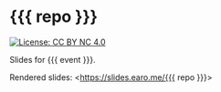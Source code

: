 # {{{ repo }}}

[![License: CC BY NC 4.0](https://img.shields.io/badge/License-CC%20BY%20NC%204.0-green.svg)](https://creativecommons.org/licenses/by-nc/4.0/)

Slides for {{{ event }}}.

Rendered slides: <https://slides.earo.me/{{{ repo }}}>
